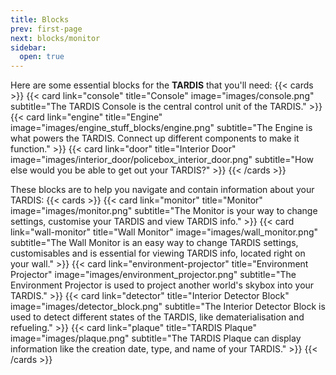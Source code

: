 ```yaml
---
title: Blocks
prev: first-page
next: blocks/monitor
sidebar:
  open: true
---
```


Here are some essential blocks for the **TARDIS** that you'll need:
{{< cards >}}
  {{< card link="console" title="Console" image="images/console.png" subtitle="The TARDIS Console is the central control unit of the TARDIS." >}}
  {{< card link="engine" title="Engine" image="images/engine_stuff_blocks/engine.png" subtitle="The Engine is what powers the TARDIS. Connect up different components to make it function." >}}
  {{< card link="door" title="Interior Door" image="images/interior_door/policebox_interior_door.png" subtitle="How else would you be able to get out your TARDIS?" >}}
{{< /cards >}}

These blocks are to help you navigate and contain information about your TARDIS:
{{< cards >}}
  {{< card link="monitor" title="Monitor" image="images/monitor.png" subtitle="The Monitor is your way to change settings, customise your TARDIS and view TARDIS info." >}}
  {{< card link="wall-monitor" title="Wall Monitor" image="images/wall_monitor.png" subtitle="The Wall Monitor is an easy way to change TARDIS settings, customisables and is essential for viewing TARDIS info, located right on your wall." >}}
  {{< card link="environment-projector" title="Environment Projector" image="images/environment_projector.png" subtitle="The Environment Projector is used to project another world's skybox into your TARDIS." >}}
  {{< card link="detector" title="Interior Detector Block" image="images/detector_block.png" subtitle="The Interior Detector Block is used to detect different states of the TARDIS, like dematerialisation and refueling." >}}
  {{< card link="plaque" title="TARDIS Plaque" image="images/plaque.png" subtitle="The TARDIS Plaque can display information like the creation date, type, and name of your TARDIS." >}}
{{< /cards >}}
